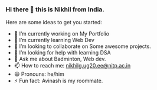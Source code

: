 ### Hi there 👋 this is Nikhil from India.

Here are some ideas to get you started:

- 🔭 I’m currently working on My Portfolio
- 🌱 I’m currently learning Web Dev
- 👯 I’m looking to collaborate on Some awesome projects.
- 🤔 I’m looking for help with learning DSA
- 💬 Ask me about Badminton, Web dev.
- 📫 How to reach me: nikhilg.ug20.ee@nitp.ac.in
- 😄 Pronouns: he/him
- ⚡ Fun fact: Avinash is my roommate. 
